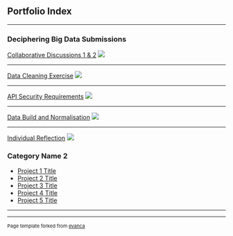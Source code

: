 ## Portfolio Index

---

### Deciphering Big Data Submissions 

[Collaborative Discussions 1 & 2](/sample_page)
<img src="images/dummy_thumbnail.jpg?raw=true"/>

---
[Data Cleaning Exercise](/pdf/sample_presentation.pdf)
<img src="images/dummy_thumbnail.jpg?raw=true"/>

---
[API Security Requirements](/pdf/API_Security_Requirements.pdf)
<img src="images/dummy_thumbnail.jpg?raw=true"/>

---
[Data Build and Normalisation](http://example.com/)
<img src="images/dummy_thumbnail.jpg?raw=true"/>

---
[Individual Reflection](/pdf/Individual_Reflection.pdf)
<img src="images/dummy_thumbnail.jpg?raw=true"/>

### Category Name 2

- [Project 1 Title](http://example.com/)
- [Project 2 Title](http://example.com/)
- [Project 3 Title](http://example.com/)
- [Project 4 Title](http://example.com/)
- [Project 5 Title](http://example.com/)

---




---
<p style="font-size:11px">Page template forked from <a href="https://github.com/evanca/quick-portfolio">evanca</a></p>
<!-- Remove above link if you don't want to attibute -->
